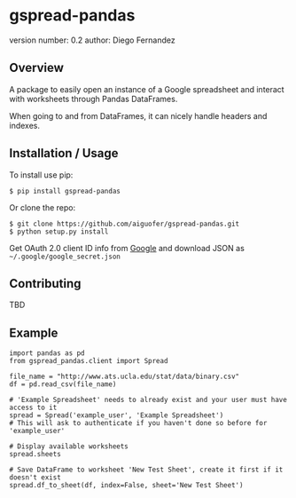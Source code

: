 gspread-pandas
===============================

version number: 0.2
author: Diego Fernandez

Overview
--------

A package to easily open an instance of a Google spreadsheet and interact with worksheets through Pandas DataFrames.

When going to and from DataFrames, it can nicely handle headers and indexes.

Installation / Usage
--------------------

To install use pip:

    $ pip install gspread-pandas


Or clone the repo:

    $ git clone https://github.com/aiguofer/gspread-pandas.git
    $ python setup.py install

Get OAuth 2.0 client ID info from [Google](https://console.developers.google.com/apis/credentials) and download JSON as `~/.google/google_secret.json`

Contributing
------------

TBD

Example
-------

```
import pandas as pd
from gspread_pandas.client import Spread

file_name = "http://www.ats.ucla.edu/stat/data/binary.csv"
df = pd.read_csv(file_name)

# 'Example Spreadsheet' needs to already exist and your user must have access to it
spread = Spread('example_user', 'Example Spreadsheet')
# This will ask to authenticate if you haven't done so before for 'example_user'

# Display available worksheets
spread.sheets

# Save DataFrame to worksheet 'New Test Sheet', create it first if it doesn't exist
spread.df_to_sheet(df, index=False, sheet='New Test Sheet')
```
